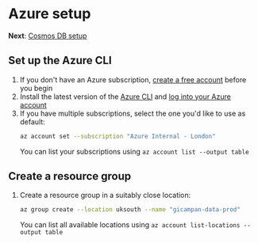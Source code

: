 # Azure setup

**Next**: [Cosmos DB setup](02-cosmosdb.md)

## Set up the Azure CLI

1. If you don't have an Azure subscription, [create a free account](https://azure.microsoft.com/free) before you begin
1. Install the latest version of the [Azure CLI](https://docs.microsoft.com/en-us/cli/azure/install-azure-cli) and [log into your Azure account](https://docs.microsoft.com/en-us/cli/azure/authenticate-azure-cli)
1. If you have multiple subscriptions, select the one you'd like to use as default:
   ```bash
   az account set --subscription "Azure Internal - London"
   ```
   You can list your subscriptions using `az account list --output table`

## Create a resource group

1. Create a resource group in a suitably close location:
   ```bash
   az group create --location uksouth --name "gicampan-data-prod"
   ```
   You can list all available locations using `az account list-locations --output table`
